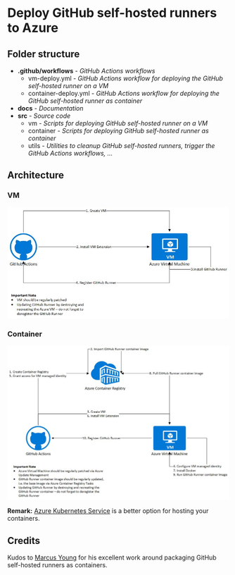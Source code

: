 # Deploy GitHub self-hosted runners to Azure

## Folder structure
- **.github/workflows** - _GitHub Actions workflows_
  - vm-deploy.yml - _GitHub Actions workflow for deploying the GitHub self-hosted runner on a VM_
  - container-deploy.yml - _GitHub Actions workflow for deploying the GitHub self-hosted runner as container_
- **docs** - _Documentation_
- **src** - _Source code_
  - vm - _Scripts for deploying GitHub self-hosted runner on a VM_
  - container - _Scripts for deploying GitHub self-hosted runner as container_
  - utils - _Utilities to cleanup GitHub self-hosted runners, trigger the GitHub Actions workflows, ..._

## Architecture

### VM
![alt text](docs/vm.png "Automatically setup GitHub self-hosted runner on a VM") 

### Container
![alt text](docs/container.png "Automatically setup GitHub self-hosted runner as containers") 

**Remark:** [Azure Kubernetes Service](https://github.com/myoung34/docker-github-actions-runner#kubernetes) is a better option for hosting your containers.

## Credits
Kudos to [Marcus Young](https://github.com/myoung34/docker-github-actions-runner) for his excellent work around packaging GitHub self-hosted runners as containers.
